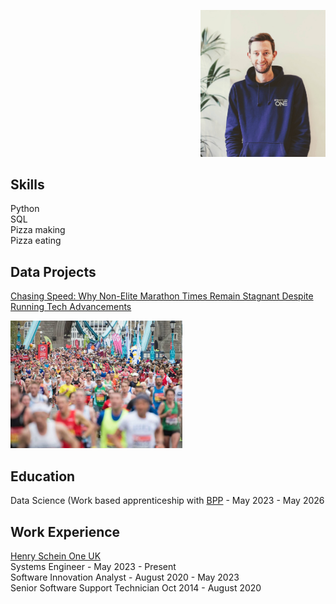 
<p align="right">
  <img src="assets/profile.jpg" alt="Profile Image" width="200" />
</p>

## Skills
Python  
SQL  
Pizza making  
Pizza eating  

## Data Projects  
[Chasing Speed: Why Non-Elite Marathon Times Remain Stagnant Despite Running Tech Advancements](https://github.com/craigobee/ldnmarathonfinishers/blob/main/LondonMarathon.ipynb)
<div style="display: flex; align-items: center; justify-content: space-between;">
  
  <a href="(https://github.com/craigobee/ldnmarathonfinishers/blob/main/LondonMarathon.ipynb)" target="_blank">
    <img src="assets/marathon.jpg" alt="London Marathon" width="275">
  </a>
</div>



## Education
Data Science (Work based apprenticeship with [BPP](https://www.bpp.com/) - May 2023 - May 2026


## Work Experience
[Henry Schein One UK](https://www.linkedin.com/company/henry-schein-one-uk/posts/?feedView=all)  
Systems Engineer - May 2023 - Present  
Software Innovation Analyst - August 2020 - May 2023  
Senior Software Support Technician Oct 2014 - August 2020  





